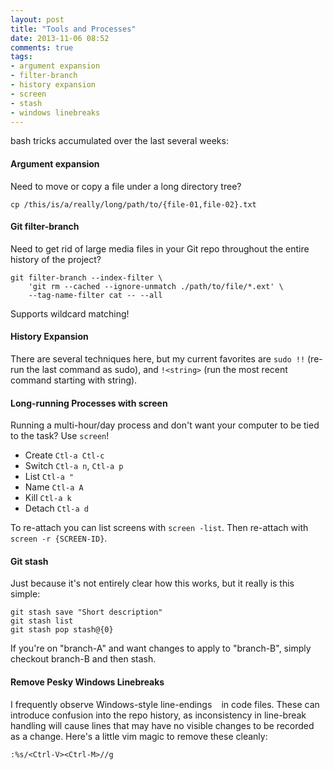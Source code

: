 ```yaml
---
layout: post
title: "Tools and Processes"
date: 2013-11-06 08:52
comments: true
tags: 
- argument expansion
- filter-branch
- history expansion
- screen
- stash
- windows linebreaks
---
```

bash tricks accumulated over the last several weeks:

#### Argument expansion

Need to move or copy a file under a long directory tree?

```
cp /this/is/a/really/long/path/to/{file-01,file-02}.txt
```

#### Git filter-branch

Need to get rid of large media files in your Git repo throughout the entire history of the project?

```
git filter-branch --index-filter \
    'git rm --cached --ignore-unmatch ./path/to/file/*.ext' \
    --tag-name-filter cat -- --all
```

Supports wildcard matching!

#### History Expansion

There are several techniques here, but my current favorites are `sudo !!` (re-run the last command as sudo), and `!<string>` (run the most recent command starting with string).

#### Long-running Processes with screen

Running a multi-hour/day process and don't want your computer to be tied to the task? Use `screen`!

* Create	`Ctl-a Ctl-c`
* Switch 	`Ctl-a n`, `Ctl-a p` 
* List 		`Ctl-a "`
* Name		`Ctl-a A`
* Kill		`Ctl-a k`
* Detach	`Ctl-a d`

To re-attach you can list screens with `screen -list`. Then re-attach with `screen -r {SCREEN-ID}`.

#### Git stash

Just because it's not entirely clear how this works, but it really is this simple:

```
git stash save "Short description"
git stash list
git stash pop stash@{0}
```

If you're on "branch-A" and want changes to apply to "branch-B", simply checkout branch-B and then stash.

#### Remove Pesky Windows Linebreaks

I frequently observe Windows-style line-endings `` in code files. These can introduce confusion into the repo history, as inconsistency in line-break handling will cause lines that may have no visible changes to be recorded as a change. Here's a little vim magic to remove these cleanly:

```
:%s/<Ctrl-V><Ctrl-M>//g
```
